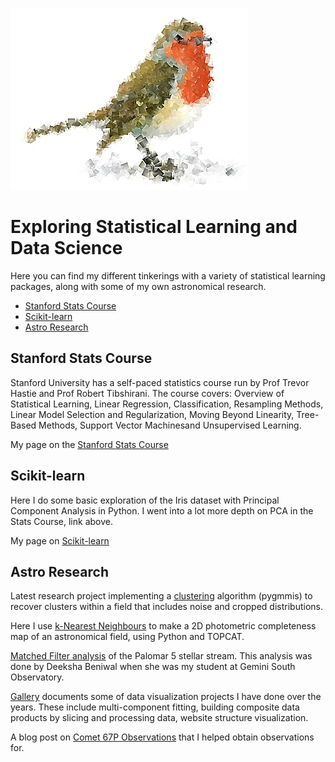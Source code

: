 ![logo](/images/clanrobin_logo.jpg)
# Exploring Statistical Learning and Data Science
Here you can find my different tinkerings with a variety of statistical learning packages, along with some of my own astronomical research.

- [Stanford Stats Course](#stanford-stats-course)
- [Scikit-learn](#scikit-learn)
- [Astro Research](#astro-research)

## Stanford Stats Course
Stanford University has a self-paced statistics course run by Prof Trevor Hastie and Prof Robert Tibshirani.
The course covers: Overview of Statistical Learning, Linear Regression, Classification, Resampling Methods, Linear Model Selection and Regularization, Moving Beyond Linearity, Tree-Based Methods, Support Vector Machinesand  Unsupervised Learning.

My page on the [Stanford Stats Course](/statscourse/statscourse.md)

## Scikit-learn
Here I do some basic exploration of the Iris dataset with Principal Component Analysis in Python.
I went into a lot more depth on PCA in the Stats Course, link above.

My page on [Scikit-learn](/scikit-learn/scikit-learn.md) 

## Astro Research
Latest research project implementing a [clustering](/Clustering/Pyggmis_Test.md) algorithm (pygmmis) to recover clusters within a field that includes noise and cropped distributions. 

Here I use [k-Nearest Neighbours](/astro/kNN_example.html) to make a 2D photometric completeness map of an astronomical field, using Python and TOPCAT.

[Matched Filter analysis](/MatchedFilter/MatchedFilter.md) of the Palomar 5 stellar stream. This analysis was done by Deeksha Beniwal when she was my student at Gemini South Observatory.

[Gallery](/Gallery/Gallery.md) documents some of data visualization projects I have done over the years. These include multi-component fitting, building composite data products by slicing and processing data, website structure visualization.

A blog post on [Comet 67P Observations](http://www.gemini.edu/blog/blog/2015/08/13/gemini-spots-rosetta-on-its-way-back-to-the-sun/) that I helped obtain observations for.

<!--My page on using some data analysis techniques in [Astronomy](/astro/astro.md) -->

<!--
### Markdown

Markdown is a lightweight and easy-to-use syntax for styling your writing. It includes conventions for

```markdown
Syntax highlighted code block

# Header 1
## Header 2
### Header 3

- Bulleted
- List

1. Numbered
2. List

**Bold** and _Italic_ and `Code` text

[Link](url) and ![Image](src)
```

For more details see [GitHub Flavored Markdown](https://guides.github.com/features/mastering-markdown/).

### Jekyll Themes

Your Pages site will use the layout and styles from the Jekyll theme you have selected in your [repository settings](https://github.com/clanrobin/clanrobin.github.io/settings). The name of this theme is saved in the Jekyll `_config.yml` configuration file.

### Support or Contact

Having trouble with Pages? Check out our [documentation](https://help.github.com/categories/github-pages-basics/) or [contact support](https://github.com/contact) and we’ll help you sort it out.
-->
